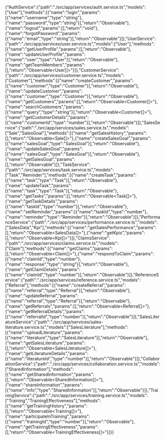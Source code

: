 {"AuthService":{"path":"./src/app/services/auth.service.ts","models":["User"],"methods":[{"name":"login","params":[{"name":"username","type":"string"},{"name":"password","type":"string"}],"return":"Observable<User>"},{"name":"logout","params":[],"return":"void"},{"name":"forgotPassword","params":[{"name":"email","type":"string"}],"return":"Observable<boolean>"}]},"UserService":{"path":"./src/app/services/user.service.ts","models":["User"],"methods":[{"name":"getUserProfile","params":[],"return":"Observable<User>"},{"name":"updateUserProfile","params":[{"name":"user","type":"User"}],"return":"Observable<User>"},{"name":"getTeamMembers","params":[],"return":"Observable<User[]>"}]},"CustomerService":{"path":"./src/app/services/customer.service.ts","models":["Customer"],"methods":[{"name":"createCustomer","params":[{"name":"customer","type":"Customer"}],"return":"Observable<Customer>"},{"name":"updateCustomer","params":[{"name":"customer","type":"Customer"}],"return":"Observable<Customer>"},{"name":"getCustomers","params":[],"return":"Observable<Customer[]>"},{"name":"searchCustomers","params":[{"name":"query","type":"string"}],"return":"Observable<Customer[]>"},{"name":"getCustomerDetails","params":[{"name":"customerId","type":"number"}],"return":"Observable<Customer>"}]},"SalesService":{"path":"./src/app/services/sales.service.ts","models":["Sale","SalesGoal"],"methods":[{"name":"getSalesHistory","params":[],"return":"Observable<Sale[]>"},{"name":"createSalesGoal","params":[{"name":"salesGoal","type":"SalesGoal"}],"return":"Observable<SalesGoal>"},{"name":"updateSalesGoal","params":[{"name":"salesGoal","type":"SalesGoal"}],"return":"Observable<SalesGoal>"},{"name":"getSalesGoal","params":[],"return":"Observable<SalesGoal>"}]},"TaskService":{"path":"./src/app/services/task.service.ts","models":["Task","Reminder"],"methods":[{"name":"createTask","params":[{"name":"task","type":"Task"}],"return":"Observable<Task>"},{"name":"updateTask","params":[{"name":"task","type":"Task"}],"return":"Observable<Task>"},{"name":"getTasks","params":[],"return":"Observable<Task[]>"},{"name":"getTaskDetails","params":[{"name":"taskId","type":"number"}],"return":"Observable<Task>"},{"name":"setReminder","params":[{"name":"taskId","type":"number"},{"name":"reminder","type":"Reminder"}],"return":"Observable<Reminder>"}]},"PerformanceService":{"path":"./src/app/services/performance.service.ts","models":["SalesData","Kpi"],"methods":[{"name":"getSalesPerformance","params":[],"return":"Observable<SalesData[]>"},{"name":"getKpis","params":[],"return":"Observable<Kpi[]>"}]},"ClaimsService":{"path":"./src/app/services/claims.service.ts","models":["Claim"],"methods":[{"name":"getClaims","params":[],"return":"Observable<Claim[]>"},{"name":"respondToClaim","params":[{"name":"claimId","type":"number"},{"name":"response","type":"string"}],"return":"Observable<Claim>"},{"name":"getClaimDetails","params":[{"name":"claimId","type":"number"}],"return":"Observable<Claim>"}]},"ReferenceService":{"path":"./src/app/services/reference.service.ts","models":["Referral"],"methods":[{"name":"createReferral","params":[{"name":"referral","type":"Referral"}],"return":"Observable<Referral>"},{"name":"updateReferral","params":[{"name":"referral","type":"Referral"}],"return":"Observable<Referral>"},{"name":"getReferrals","params":[],"return":"Observable<Referral[]>"},{"name":"getReferralDetails","params":[{"name":"referralId","type":"number"}],"return":"Observable<Referral>"}]},"SalesLiteratureService":{"path":"./src/app/services/sales-literature.service.ts","models":["SalesLiterature"],"methods":[{"name":"uploadLiterature","params":[{"name":"literature","type":"SalesLiterature"}],"return":"Observable<SalesLiterature>"},{"name":"getSalesLiterature","params":[],"return":"Observable<SalesLiterature[]>"},{"name":"getLiteratureDetails","params":[{"name":"literatureId","type":"number"}],"return":"Observable<SalesLiterature>"}]},"CollaborationService":{"path":"./src/app/services/collaboration.service.ts","models":["SharedInformation"],"methods":[{"name":"getSharedInformation","params":[],"return":"Observable<SharedInformation[]>"},{"name":"shareInformation","params":[{"name":"info","type":"SharedInformation"}],"return":"Observable<SharedInformation>"}]},"TrainingService":{"path":"./src/app/services/training.service.ts","models":["Training","TrainingEffectiveness"],"methods":[{"name":"getTrainingHistory","params":[],"return":"Observable<Training[]>"},{"name":"participateInTraining","params":[{"name":"trainingId","type":"number"}],"return":"Observable<Training>"},{"name":"getTrainingEffectiveness","params":[],"return":"Observable<TrainingEffectiveness[]>"}]}}